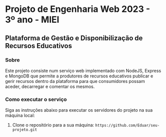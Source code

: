 # Projeto de Engenharia Web 2023 - 3º ano - MIEI

## Plataforma de Gestão e Disponibilização de Recursos Educativos

### Sobre

Este projeto consiste num serviço web implementado com NodeJS, Express e MongoDB que permite a produtores de recursos educativos publicar e gerir recursos dentro da plataforma para que consumidores possam aceder, decarregar e comentar os mesmos.

### Como executar o serviço

Siga as instruções abaixo para executar os servidores do projeto na sua máquina local:

1. Clone o repositório para a sua máquina: `https://github.com/Eduar/seu-projeto.git`
